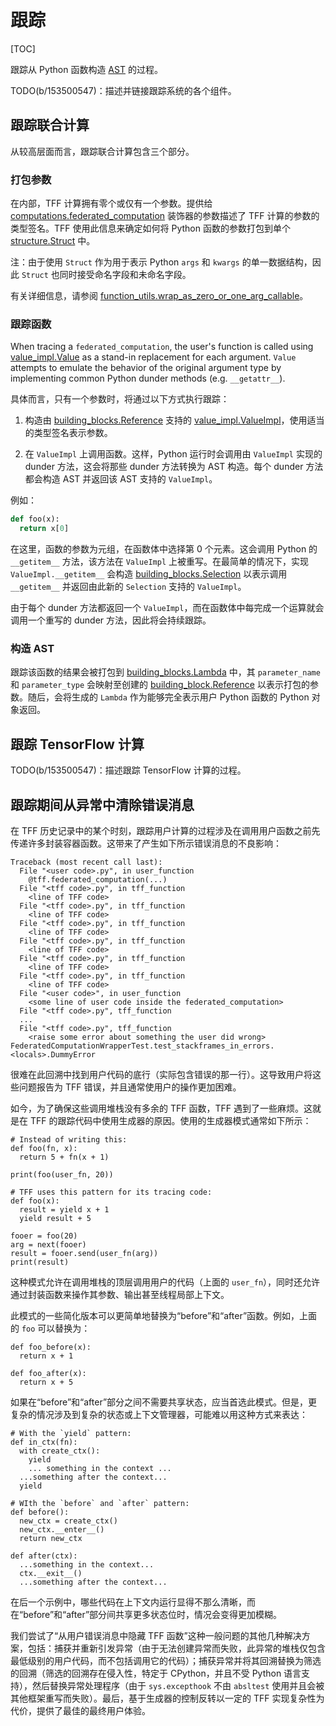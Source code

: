 # 跟踪

[TOC]

跟踪从 Python 函数构造 [AST](compilation.md#ast) 的过程。

TODO(b/153500547)：描述并链接跟踪系统的各个组件。

## 跟踪联合计算

从较高层面而言，跟踪联合计算包含三个部分。

### 打包参数

在内部，TFF 计算拥有零个或仅有一个参数。提供给 [computations.federated_computation](https://github.com/tensorflow/federated/blob/master/tensorflow_federated/python/core/api/computations.py) 装饰器的参数描述了 TFF 计算的参数的类型签名。TFF 使用此信息来确定如何将 Python 函数的参数打包到单个 [structure.Struct](https://github.com/tensorflow/federated/blob/master/tensorflow_federated/python/common_libs/structure.py) 中。

注：由于使用 `Struct` 作为用于表示 Python `args` 和 `kwargs` 的单一数据结构，因此 `Struct` 也同时接受命名字段和未命名字段。

有关详细信息，请参阅 [function_utils.wrap_as_zero_or_one_arg_callable](https://github.com/tensorflow/federated/blob/master/tensorflow_federated/python/core/impl/utils/function_utils.py)。

### 跟踪函数

When tracing a `federated_computation`, the user's function is called using [value_impl.Value](https://github.com/tensorflow/federated/blob/master/tensorflow_federated/python/core/impl/federated_context/value_impl.py) as a stand-in replacement for each argument. `Value` attempts to emulate the behavior of the original argument type by implementing common Python dunder methods (e.g. `__getattr__`).

具体而言，只有一个参数时，将通过以下方式执行跟踪：

1. 构造由 [building_blocks.Reference](https://github.com/tensorflow/federated/blob/master/tensorflow_federated/python/core/impl/compiler/building_blocks.py) 支持的 [value_impl.ValueImpl](https://github.com/tensorflow/federated/blob/master/tensorflow_federated/python/core/impl/value_impl.py)，使用适当的类型签名表示参数。

2. 在 `ValueImpl` 上调用函数。这样，Python 运行时会调用由 `ValueImpl` 实现的 dunder 方法，这会将那些 dunder 方法转换为 AST 构造。每个 dunder 方法都会构造 AST 并返回该 AST 支持的 `ValueImpl`。

例如：

```python
def foo(x):
  return x[0]
```

在这里，函数的参数为元组，在函数体中选择第 0 个元素。这会调用 Python 的 `__getitem__` 方法，该方法在 `ValueImpl` 上被重写。在最简单的情况下，实现 `ValueImpl.__getitem__` 会构造 [building_blocks.Selection](https://github.com/tensorflow/federated/blob/master/tensorflow_federated/python/core/impl/compiler/building_blocks.py) 以表示调用 `__getitem__` 并返回由此新的 `Selection` 支持的 `ValueImpl`。

由于每个 dunder 方法都返回一个 `ValueImpl`，而在函数体中每完成一个运算就会调用一个重写的 dunder 方法，因此将会持续跟踪。

### 构造 AST

跟踪该函数的结果会被打包到 [building_blocks.Lambda](https://github.com/tensorflow/federated/blob/master/tensorflow_federated/python/core/impl/compiler/building_blocks.py) 中，其 `parameter_name` 和 `parameter_type` 会映射至创建的 [building_block.Reference](https://github.com/tensorflow/federated/blob/master/tensorflow_federated/python/core/impl/compiler/building_blocks.py) 以表示打包的参数。随后，会将生成的 `Lambda` 作为能够完全表示用户 Python 函数的 Python 对象返回。

## 跟踪 TensorFlow 计算

TODO(b/153500547)：描述跟踪 TensorFlow 计算的过程。

## 跟踪期间从异常中清除错误消息

在 TFF 历史记录中的某个时刻，跟踪用户计算的过程涉及在调用用户函数之前先传递许多封装容器函数。这带来了产生如下所示错误消息的不良影响：

```
Traceback (most recent call last):
  File "<user code>.py", in user_function
    @tff.federated_computation(...)
  File "<tff code>.py", in tff_function
    <line of TFF code>
  File "<tff code>.py", in tff_function
    <line of TFF code>
  File "<tff code>.py", in tff_function
    <line of TFF code>
  File "<tff code>.py", in tff_function
    <line of TFF code>
  File "<tff code>.py", in tff_function
    <line of TFF code>
  File "<tff code>.py", in tff_function
    <line of TFF code>
  File "<user code>", in user_function
    <some line of user code inside the federated_computation>
  File "<tff code>.py", tff_function
  ...
  File "<tff code>.py", tff_function
    <raise some error about something the user did wrong>
FederatedComputationWrapperTest.test_stackframes_in_errors.<locals>.DummyError
```

很难在此回溯中找到用户代码的底行（实际包含错误的那一行）。这导致用户将这些问题报告为 TFF 错误，并且通常使用户的操作更加困难。

如今，为了确保这些调用堆栈没有多余的 TFF 函数，TFF 遇到了一些麻烦。这就是在 TFF 的跟踪代码中使用生成器的原因。使用的生成器模式通常如下所示：

```
# Instead of writing this:
def foo(fn, x):
  return 5 + fn(x + 1)

print(foo(user_fn, 20))

# TFF uses this pattern for its tracing code:
def foo(x):
  result = yield x + 1
  yield result + 5

fooer = foo(20)
arg = next(fooer)
result = fooer.send(user_fn(arg))
print(result)
```

这种模式允许在调用堆栈的顶层调用用户的代码（上面的 `user_fn`），同时还允许通过封装函数来操作其参数、输出甚至线程局部上下文。

此模式的一些简化版本可以更简单地替换为“before”和“after”函数。例如，上面的 `foo` 可以替换为：

```
def foo_before(x):
  return x + 1

def foo_after(x):
  return x + 5
```

如果在“before”和“after”部分之间不需要共享状态，应当首选此模式。但是，更复杂的情况涉及到复杂的状态或上下文管理器，可能难以用这种方式来表达：

```
# With the `yield` pattern:
def in_ctx(fn):
  with create_ctx():
    yield
    ... something in the context ...
  ...something after the context...
  yield

# WIth the `before` and `after` pattern:
def before():
  new_ctx = create_ctx()
  new_ctx.__enter__()
  return new_ctx

def after(ctx):
  ...something in the context...
  ctx.__exit__()
  ...something after the context...
```

在后一个示例中，哪些代码在上下文内运行显得不那么清晰，而在“before”和“after”部分间共享更多状态位时，情况会变得更加模糊。

我们尝试了“从用户错误消息中隐藏 TFF 函数”这种一般问题的其他几种解决方案，包括：捕获并重新引发异常（由于无法创建异常而失败，此异常的堆栈仅包含最低级别的用户代码，而不包括调用它的代码）；捕获异常并将其回溯替换为筛选的回溯（筛选的回溯存在侵入性，特定于 CPython，并且不受 Python 语言支持），然后替换异常处理程序（由于 `sys.excepthook` 不由 `absltest` 使用并且会被其他框架重写而失败）。最后，基于生成器的控制反转以一定的 TFF 实现复杂性为代价，提供了最佳的最终用户体验。
